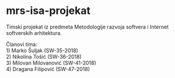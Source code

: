 ﻿# mrs-isa-projekat

Timski projekat iz predmeta Metodologije razvoja softvera i Internet softverskih arhitektura.

Članovi tima:  
	1) Marko Šuljak (SW-35-2018)  
	2) Nikolina Tošić (SW-36-2018)  
	3) Milovan Milovanović (SW-41-2018)  
	4) Dragana Filipović (SW-47-2018)  
